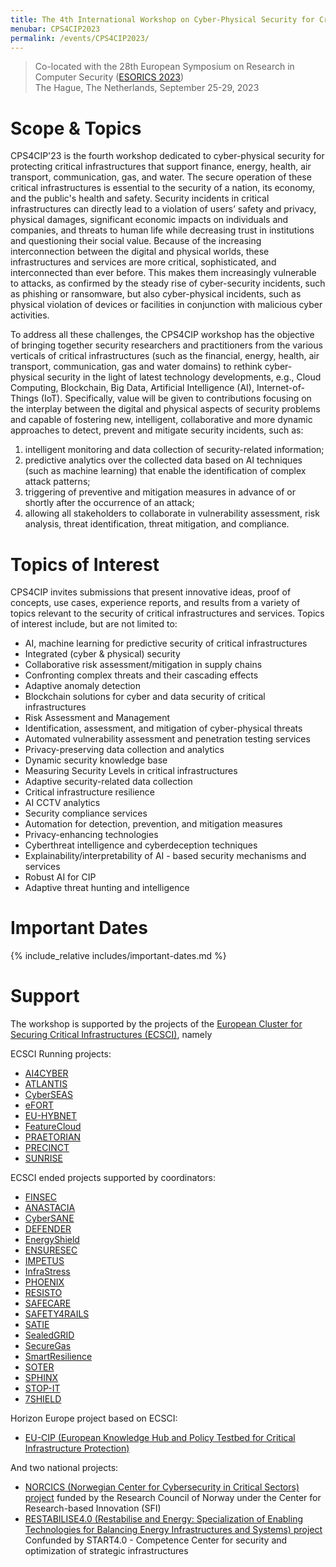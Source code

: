 ```yaml
---
title: The 4th International Workshop on Cyber-Physical Security for Critical Infrastructures Protection (CPS4CIP 2023)
menubar: CPS4CIP2023
permalink: /events/CPS4CIP2023/
---
```


<blockquote>
  Co-located with the 28th European Symposium on Research in Computer Security (<a href="https://esorics2023.org/">ESORICS 2023</a>)<br />
  The Hague, The Netherlands, September 25-29, 2023
</blockquote>

# Scope & Topics
CPS4CIP'23 is the fourth workshop dedicated to cyber-physical security for protecting critical infrastructures that support finance, energy, health, air transport, communication, gas, and water. The secure operation of these critical infrastructures is essential to the security of a nation, its economy, and the public's health and safety. Security incidents in critical infrastructures can directly lead to a violation of users’ safety and privacy, physical damages, significant economic impacts on individuals and companies, and threats to human life while decreasing trust in institutions and questioning their social value. Because of the increasing interconnection between the digital and physical worlds, these infrastructures and services are more critical, sophisticated, and interconnected than ever before. This makes them increasingly vulnerable to attacks, as confirmed by the steady rise of cyber-security incidents, such as phishing or ransomware, but also cyber-physical incidents, such as physical violation of devices or facilities in conjunction with malicious cyber activities.

To address all these challenges, the CPS4CIP workshop has the objective of bringing together security researchers and practitioners from the various verticals of critical infrastructures (such as the financial, energy, health, air transport, communication, gas and water domains) to rethink cyber-
physical security in the light of latest technology developments, e.g., Cloud Computing, Blockchain, Big Data, Artificial Intelligence (AI), Internet-of-Things (IoT). Specifically, value will be given to contributions focusing on the interplay between the digital and physical aspects of security problems and capable of fostering new, intelligent, collaborative and more dynamic approaches to detect, prevent and mitigate security incidents, such as:

1. intelligent monitoring and data collection of security-related information;
1. predictive analytics over the collected data based on AI techniques (such as machine learning) that enable the identification of complex attack patterns;
1. triggering of preventive and mitigation measures in advance of or shortly after the occurrence of an attack;
1. allowing all stakeholders to collaborate in vulnerability assessment, risk analysis, threat identification, threat mitigation, and compliance.

# Topics of Interest
CPS4CIP invites submissions that present innovative ideas, proof of concepts, use cases, experience reports, and results from a variety of topics relevant to the security of critical infrastructures and services. Topics of interest include, but are not limited to:
- AI, machine learning for predictive security of critical infrastructures
- Integrated (cyber & physical) security
- Collaborative risk assessment/mitigation in supply chains
- Confronting complex threats and their cascading effects
- Adaptive anomaly detection
- Blockchain solutions for cyber and data security of critical infrastructures
- Risk Assessment and Management
- Identification, assessment, and mitigation of cyber-physical threats
- Automated vulnerability assessment and penetration testing services
- Privacy-preserving data collection and analytics
- Dynamic security knowledge base
- Measuring Security Levels in critical infrastructures
- Adaptive security-related data collection
- Critical infrastructure resilience
- AI CCTV analytics
- Security compliance services
- Automation for detection, prevention, and mitigation measures
- Privacy-enhancing technologies
- Cyberthreat intelligence and cyberdeception techniques
- Explainability/interpretability of AI - based security mechanisms and services
- Robust AI for CIP
- Adaptive threat hunting and intelligence

# Important Dates
{% include_relative includes/important-dates.md %}

# Support
The workshop is supported by the projects of the [European Cluster for Securing Critical Infrastructures (ECSCI)](https://www.finsec-project.eu/ecsci), namely

ECSCI Running projects:
- [AI4CYBER](https://ai4cyber.eu/)
- [ATLANTIS](https://www.atlantis-horizon.eu/)
- [CyberSEAS](https://cyberseas.eu/)
- [eFORT](https://efort-project.eu/)
- [EU-HYBNET](https://euhybnet.eu/)
- [FeatureCloud](https://featurecloud.eu/)
- [PRAETORIAN](https://praetorian-h2020.eu/)
- [PRECINCT](https://www.precinct.info/en/)
- [SUNRISE](https://sunrise-europe.eu/)

ECSCI ended projects supported by coordinators:
- [FINSEC](https://www.finsec-project.eu)
- [ANASTACIA](http://www.anastacia-h2020.eu/)
- [CyberSANE](https://www.cybersane-project.eu/)
- [DEFENDER](https://defender-project.eu/)
- [EnergyShield](https://energy-shield.eu/)
- [ENSURESEC](http://www.ensuresec.eu/)
- [IMPETUS](https://www.impetus-project.eu/)
- [InfraStress](https://www.infrastress.eu/)
- [PHOENIX](https://phoenix-h2020.eu/)
- [RESISTO](http://www.resistoproject.eu/)
- [SAFECARE](https://www.safecare-project.eu/)
- [SAFETY4RAILS](https://safety4rails.eu/)
- [SATIE](http://satie-h2020.eu)
- [SealedGRID](https://www.sgrid.eu/)
- [SecureGas](https://www.securegas-project.eu/)
- [SmartResilience](http://www.smartresilience.eu-vri.eu)
- [SOTER](https://soterproject.eu/)
- [SPHINX](https://sphinx-project.eu/)
- [STOP-IT](https://stop-it-project.eu/)
- [7SHIELD](https://www.7shield.eu/)

Horizon Europe project based on ECSCI:
- [EU-CIP (European Knowledge Hub and Policy Testbed for Critical Infrastructure Protection)](https://www.eucip.eu)

And two national projects:
- [NORCICS (Norwegian Center for Cybersecurity in Critical Sectors) project](https://www.ntnu.edu/norcics) funded by the Research Council of Norway under the Center for Research-based Innovation (SFI)
- [RESTABILISE4.0 (Restabilise and Energy: Specialization of Enabling Technologies for Balancing Energy Infrastructures and Systems) project](http://www.restabilise4-0.it/) Confunded by START4.0 - Competence Center for security and optimization of strategic infrastructures